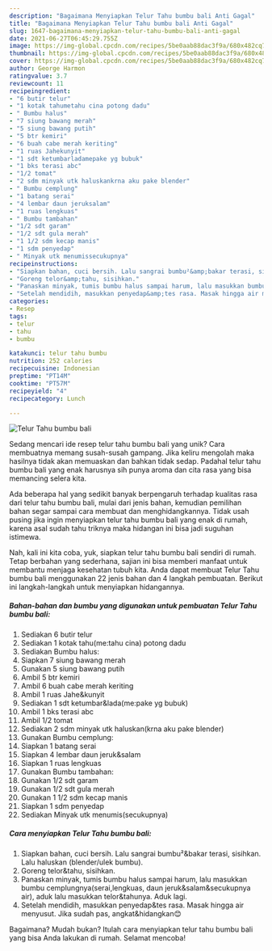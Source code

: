 ```yaml
---
description: "Bagaimana Menyiapkan Telur Tahu bumbu bali Anti Gagal"
title: "Bagaimana Menyiapkan Telur Tahu bumbu bali Anti Gagal"
slug: 1647-bagaimana-menyiapkan-telur-tahu-bumbu-bali-anti-gagal
date: 2021-06-27T06:45:29.755Z
image: https://img-global.cpcdn.com/recipes/5be0aab88dac3f9a/680x482cq70/telur-tahu-bumbu-bali-foto-resep-utama.jpg
thumbnail: https://img-global.cpcdn.com/recipes/5be0aab88dac3f9a/680x482cq70/telur-tahu-bumbu-bali-foto-resep-utama.jpg
cover: https://img-global.cpcdn.com/recipes/5be0aab88dac3f9a/680x482cq70/telur-tahu-bumbu-bali-foto-resep-utama.jpg
author: George Harmon
ratingvalue: 3.7
reviewcount: 11
recipeingredient:
- "6 butir telur"
- "1 kotak tahumetahu cina potong dadu"
- " Bumbu halus"
- "7 siung bawang merah"
- "5 siung bawang putih"
- "5 btr kemiri"
- "6 buah cabe merah keriting"
- "1 ruas Jahekunyit"
- "1 sdt ketumbarladamepake yg bubuk"
- "1 bks terasi abc"
- "1/2 tomat"
- "2 sdm minyak utk haluskankrna aku pake blender"
- " Bumbu cemplung"
- "1 batang serai"
- "4 lembar daun jeruksalam"
- "1 ruas lengkuas"
- " Bumbu tambahan"
- "1/2 sdt garam"
- "1/2 sdt gula merah"
- "1 1/2 sdm kecap manis"
- "1 sdm penyedap"
- " Minyak utk menumissecukupnya"
recipeinstructions:
- "Siapkan bahan, cuci bersih. Lalu sangrai bumbu²&amp;bakar terasi, sisihkan. Lalu haluskan (blender/ulek bumbu)."
- "Goreng telor&amp;tahu, sisihkan."
- "Panaskan minyak, tumis bumbu halus sampai harum, lalu masukkan bumbu cemplungnya(serai,lengkuas, daun jeruk&amp;salam&amp;secukupnya air), aduk lalu masukkan telor&amp;tahunya. Aduk lagi."
- "Setelah mendidih, masukkan penyedap&amp;tes rasa. Masak hingga air menyusut. Jika sudah pas, angkat&amp;hidangkan😊"
categories:
- Resep
tags:
- telur
- tahu
- bumbu

katakunci: telur tahu bumbu 
nutrition: 252 calories
recipecuisine: Indonesian
preptime: "PT14M"
cooktime: "PT57M"
recipeyield: "4"
recipecategory: Lunch

---
```



![Telur Tahu bumbu bali](https://img-global.cpcdn.com/recipes/5be0aab88dac3f9a/680x482cq70/telur-tahu-bumbu-bali-foto-resep-utama.jpg)

Sedang mencari ide resep telur tahu bumbu bali yang unik? Cara membuatnya memang susah-susah gampang. Jika keliru mengolah maka hasilnya tidak akan memuaskan dan bahkan tidak sedap. Padahal telur tahu bumbu bali yang enak harusnya sih punya aroma dan cita rasa yang bisa memancing selera kita.



Ada beberapa hal yang sedikit banyak berpengaruh terhadap kualitas rasa dari telur tahu bumbu bali, mulai dari jenis bahan, kemudian pemilihan bahan segar sampai cara membuat dan menghidangkannya. Tidak usah pusing jika ingin menyiapkan telur tahu bumbu bali yang enak di rumah, karena asal sudah tahu triknya maka hidangan ini bisa jadi suguhan istimewa.


Nah, kali ini kita coba, yuk, siapkan telur tahu bumbu bali sendiri di rumah. Tetap berbahan yang sederhana, sajian ini bisa memberi manfaat untuk membantu menjaga kesehatan tubuh kita. Anda dapat membuat Telur Tahu bumbu bali menggunakan 22 jenis bahan dan 4 langkah pembuatan. Berikut ini langkah-langkah untuk menyiapkan hidangannya.

<!--inarticleads1-->

##### Bahan-bahan dan bumbu yang digunakan untuk pembuatan Telur Tahu bumbu bali:

1. Sediakan 6 butir telur
1. Sediakan 1 kotak tahu(me:tahu cina) potong dadu
1. Sediakan  Bumbu halus:
1. Siapkan 7 siung bawang merah
1. Gunakan 5 siung bawang putih
1. Ambil 5 btr kemiri
1. Ambil 6 buah cabe merah keriting
1. Ambil 1 ruas Jahe&amp;kunyit
1. Sediakan 1 sdt ketumbar&amp;lada(me:pake yg bubuk)
1. Ambil 1 bks terasi abc
1. Ambil 1/2 tomat
1. Sediakan 2 sdm minyak utk haluskan(krna aku pake blender)
1. Gunakan  Bumbu cemplung:
1. Siapkan 1 batang serai
1. Siapkan 4 lembar daun jeruk&amp;salam
1. Siapkan 1 ruas lengkuas
1. Gunakan  Bumbu tambahan:
1. Gunakan 1/2 sdt garam
1. Gunakan 1/2 sdt gula merah
1. Gunakan 1 1/2 sdm kecap manis
1. Siapkan 1 sdm penyedap
1. Sediakan  Minyak utk menumis(secukupnya)




<!--inarticleads2-->

##### Cara menyiapkan Telur Tahu bumbu bali:

1. Siapkan bahan, cuci bersih. Lalu sangrai bumbu²&amp;bakar terasi, sisihkan. Lalu haluskan (blender/ulek bumbu).
1. Goreng telor&amp;tahu, sisihkan.
1. Panaskan minyak, tumis bumbu halus sampai harum, lalu masukkan bumbu cemplungnya(serai,lengkuas, daun jeruk&amp;salam&amp;secukupnya air), aduk lalu masukkan telor&amp;tahunya. Aduk lagi.
1. Setelah mendidih, masukkan penyedap&amp;tes rasa. Masak hingga air menyusut. Jika sudah pas, angkat&amp;hidangkan😊




Bagaimana? Mudah bukan? Itulah cara menyiapkan telur tahu bumbu bali yang bisa Anda lakukan di rumah. Selamat mencoba!

